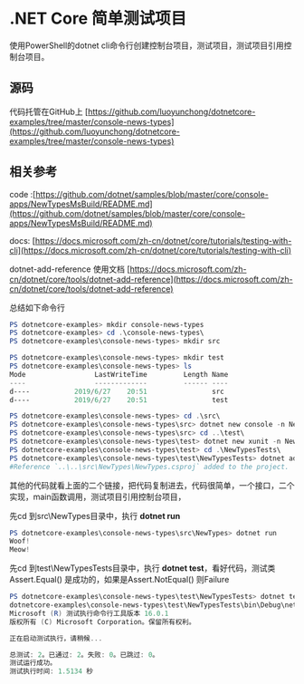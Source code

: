 # .NET Core 简单测试项目 

使用PowerShell的dotnet cli命令行创建控制台项目，测试项目，测试项目引用控制台项目。
## 源码
代码托管在GitHub上 [https://github.com/luoyunchong/dotnetcore-examples/tree/master/console-news-types](https://github.com/luoyunchong/dotnetcore-examples/tree/master/console-news-types)

## 相关参考 
code :[https://github.com/dotnet/samples/blob/master/core/console-apps/NewTypesMsBuild/README.md](https://github.com/dotnet/samples/blob/master/core/console-apps/NewTypesMsBuild/README.md)

docs: [https://docs.microsoft.com/zh-cn/dotnet/core/tutorials/testing-with-cli](https://docs.microsoft.com/zh-cn/dotnet/core/tutorials/testing-with-cli)

dotnet-add-reference 使用文档 [https://docs.microsoft.com/zh-cn/dotnet/core/tools/dotnet-add-reference](https://docs.microsoft.com/zh-cn/dotnet/core/tools/dotnet-add-reference)

总结如下命令行
~~~PowerShell
PS dotnetcore-examples> mkdir console-news-types
PS dotnetcore-examples> cd .\console-news-types\ 
PS dotnetcore-examples\console-news-types> mkdir src

PS dotnetcore-examples\console-news-types> mkdir test
PS dotnetcore-examples\console-news-types> ls
Mode                 LastWriteTime         Length Name
----                 -------------         ------ ----
d----           2019/6/27    20:51                src
d----           2019/6/27    20:51                test

PS dotnetcore-examples\console-news-types> cd .\src\
PS dotnetcore-examples\console-news-types\src> dotnet new console -n NewTypes
PS dotnetcore-examples\console-news-types\src> cd ..\test\  
PS dotnetcore-examples\console-news-types\test> dotnet new xunit -n NewTypesTests 
PS dotnetcore-examples\console-news-types\test> cd .\NewTypesTests\
PS dotnetcore-examples\console-news-types\test\NewTypesTests> dotnet add reference ../../src/NewTypes/NewTypes.csproj
#Reference `..\..\src\NewTypes\NewTypes.csproj` added to the project.
~~~

其他的代码就看上面的二个链接，把代码复制进去，代码很简单，一个接口，二个实现，main函数调用，测试项目引用控制台项目，

先cd 到src\NewTypes目录中，执行 **dotnet run**
~~~PowerShell
PS dotnetcore-examples\console-news-types\src\NewTypes> dotnet run
Woof!
Meow!
~~~

先cd 到test\NewTypesTests目录中，执行 **dotnet test**，看好代码，测试类 Assert.Equal() 是成功的，如果是Assert.NotEqual() 则Failure
~~~PowerShell
PS dotnetcore-examples\console-news-types\test\NewTypesTests> dotnet test
dotnetcore-examples\console-news-types\test\NewTypesTests\bin\Debug\netcoreapp3.0\NewTypesTests.dll 的测试运行(.NETCoreApp,Version=v3.0)
Microsoft (R) 测试执行命令行工具版本 16.0.1
版权所有 (C) Microsoft Corporation。保留所有权利。

正在启动测试执行，请稍候...

总测试: 2。已通过: 2。失败: 0。已跳过: 0。
测试运行成功。
测试执行时间: 1.5134 秒
~~~
